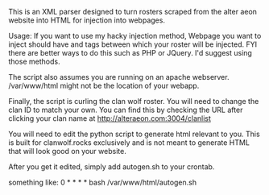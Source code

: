 This is an XML parser designed to turn rosters scraped from the alter
aeon website into HTML for injection into webpages.

Usage:
If you want to use my hacky injection method, Webpage you want to inject
should have <!-- BEGIN realm --> and <!-- END realm --> tags between
which your roster will be injected. FYI there are better ways to do this
such as PHP or JQuery. I'd suggest using those methods.

The script also assumes you are running on an apache webserver. /var/www/html might not be the location of your webapp.

Finally, the script is curling the clan wolf roster. You will need to change the clan ID to match your own. You can find this by checking the URL after clicking your clan name at http://alteraeon.com:3004/clanlist

You will need to edit the python script to generate html relevant to
you. This is built for clanwolf.rocks exclusively and is not meant to
generate HTML that will look good on your website.

After you get it edited, simply add autogen.sh to your crontab.

something like:
0 * * * * bash /var/www/html/autogen.sh

